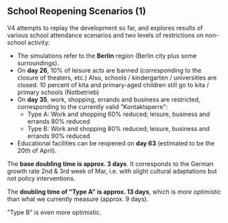 ## School Reopening Scenarios (1)

V4 attempts to replay the development so far, and explores results of various school attendance scenarios and two levels of restrictions on non-school activity:

- The simulations refer to the **Berlin** region (Berlin city plus some surroundings).
- On **day 26**, 10% of leisure acts are banned (corresponding to the closure of theaters, etc.) Also, schools / kindergarten / universities are closed. 10 percent of kita and primary-aged children still go to kita / primary schools (Notbetrieb)
- On **day 35**, work, shopping, errands and business are restricted, corresponding to the currently valid "Kontaktsperre":
  - Type A: Work and shopping 60% reduced; leisure, business and errands 80% reduced
  - Type B: Work and shopping 80% reduced; leisure, business and errands 90% reduced
- Educational facilities can be reopened on **day 63** (estimated to be the 20th of April).

The **base doubling time is approx. 3 days**. It corresponds to the German growth rate 2nd & 3rd week of Mar, i.e. with slight cultural adaptations but not policy interventions.

The **doubling time of "Type A" is approx. 13 days**, which is _more optimistic_ than what we currently measure (approx. 9 days).

"Type B" is even more optimistic.
